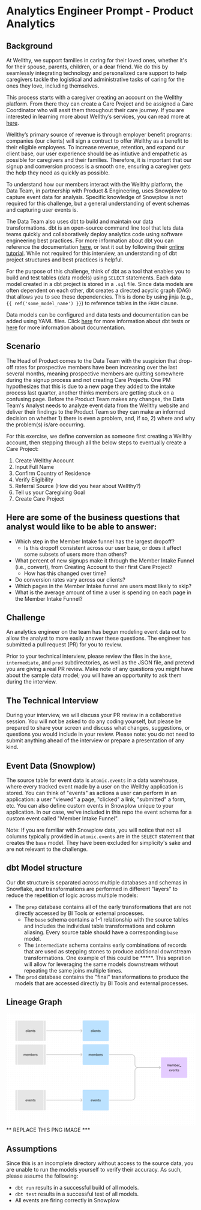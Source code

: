 # Analytics Engineer Prompt - Product Analytics

## Background
At Wellthy, we support families in caring for their loved ones, whether it's for their spouse, parents, children, or a dear friend. We do this by seamlessly integrating technology and personalized care support to help caregivers tackle the logistical and administrative tasks of caring for the ones they love, including themselves.

This process starts with a caregiver creating an account on the Wellthy platform. From there they can create a Care Project and be assigned a Care Coordinator who will assit them throughout their care journey. If you are interested in learning more about Wellthy’s services, you can read more at [here](https://wellthy.com/).

Wellthy’s primary source of revenue is through employer benefit programs: companies (our clients) will sign a contract to offer Wellthy as a benefit to their eligible employees. To increase revenue, retention, and expand our client base, our user experience should be as intiutive and empathetic as possible for caregivers and their families. Therefore, it is important that our signup and conversion process is a smooth one, ensuring a caregiver gets the help they need as quickly as possible. 

To understand how our members interact with the Wellthy platform, the Data Team, in partnership with Product & Engineering, uses Snowplow to capture event data for analysis. Specific knowledge of Snowplow is not required for this challenge, but a general understanding of event schemas and capturing user events is.

The Data Team also uses dbt to build and maintain our data transformations. dbt is an open-source command line tool that lets data teams quickly and collaboratively deploy analytics code using software engineering best practices. For more information about dbt you can reference the documentation [here](https://docs.getdbt.com/docs/introduction), or test it out by following their [online tutorial](https://courses.getdbt.com/collections). While not required for this interview, an understanding of dbt project structures and best practices is helpful.

For the purpose of this challenge, think of dbt as a tool that enables you to build and test tables (data models) using `SELECT` statements. Each data model created in a dbt project is stored in a `.sql` file. Since data models are often dependent on each other, dbt creates a directed acyclic graph (DAG) that allows you to see these dependencies. This is done by using jinja (e.g.,`{{ ref('some_model_name') }}`) to reference tables in the `FROM` clause.

Data models can be configured and data tests and documentation can be added using YAML files. Click [here](https://docs.getdbt.com/docs/building-a-dbt-project/tests) for more information about dbt tests or [here](https://docs.getdbt.com/docs/building-a-dbt-project/documentation) for more information about documentation.

## Scenario
The Head of Product comes to the Data Team with the suspicion that drop-off rates for prospective members have been increasing over the last several months, meaning prospective members are quitting somewhere during the signup process and not creating Care Projects. One PM hypothesizes that this is due to a new page they added to the intake process last quarter, another thinks members are getting stuck on a confusing page. Before the Product Team makes any changes, the Data Team's Analyst needs to analyze event data from the Wellthy website and deliver their findings to the Product Team so they can make an informed decision on whether 1) there is even a problem, and, if so, 2) where and why the problem(s) is/are occurring.

For this exercise, we define conversion as someone first creating a Wellthy account, then stepping through all the below steps to eventually create a Care Project:

1. Create Wellthy Account
2. Input Full Name
3. Confirm Country of Residence
4. Verify Eligibility
5. Referral Source (How did you hear about Wellthy?)
6. Tell us your Caregiving Goal
7. Create Care Project

## Here are some of the business questions that analyst would like to be able to answer:
* Which step in the Member Intake funnel has the largest dropoff?
    * Is this dropoff consistent across our user base, or does it affect some subsets of users more than others?
* What percent of new signups make it through the Member Intake Funnel (i.e., convert), from Creating Account to their first Care Project? 
    * How has this changed over time?
* Do conversion rates vary across our clients?
* Which pages in the Member Intake funnel are users most likely to skip?
* What is the average amount of time a user is spending on each page in the Member Intake Funnel?

## Challenge
An analytics engineer on the team has begun modeling event data out to allow the analyst to more easily answer these questions. The engineer has submitted a pull request (PR) for you to review. 

Prior to your technical interview, please review the files in the `base`, `intermediate`, and `prod` subdirectories, as well as the JSON file, and pretend you are giving a real PR review. Make note of any questions you might have about the sample data model; you will have an opportunity to ask them during the interview. 

## The Technical Interview
During your interview, we will discuss your PR review in a collaborative session. You will not be asked to do any coding yourself, but please be prepared to share your screen and discuss what changes, suggestions, or questions you would include in your review. Please note: you do not need to submit anything ahead of the interview or prepare a presentation of any kind.

## Event Data (Snowplow)
The source table for event data is `atomic.events` in a data warehouse, where every tracked event made by a user on the Wellthy application is stored. You can think of "events" as actions a user can perform in an application: a user "viewed" a page, "clicked" a link, "submitted" a form, etc. You can also define custom events in Snowplow unique to your application. In our case, we've included in this repo the event schema for a custom event called "Member Intake Funnel". 

Note: If you are familiar with Snowplow data, you will notice that not all columns typically provided in `atomic.events` are in the `SELECT` statement that creates the `base` model. They have been excluded for simplicity's sake and are not relevant to the challenge.

## dbt Model structure
Our dbt structure is separated across multiple databases and schemas in Snowflake, and transformations are performed in different "layers" to reduce the repetition of logic across multiple models:
* The `prep` database contains all of the early transformations that are not directly accessed by BI Tools or external processes.
    * The `base` schema contains a 1-1 relationship with the source tables and includes the individual table transformations and column aliasing. Every source table should have a corresponding `base` model.
    * The `intermediate` schema contains early combinations of records that are used as stepping stones to produce additional downstream transformations. One example of this could be *****. This sepration will allow for leveraging the same models downstream without repeating the same joins multiple times.
* The `prod` database contains the "final" transformations to produce the models that are accessed directly by BI Tools and external processes.

## Lineage Graph
![DAG](DAG.png) ** REPLACE THIS PNG IMAGE ***

## Assumptions
Since this is an incomplete directory without access to the source data, you are unable to run the models yourself to verify their accuracy. As such, please assume the following:
* `dbt run` results in a successful build of all models.
* `dbt test` results in a successful test of all models.
* All events are firing correctly in Snowplow

